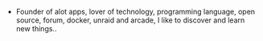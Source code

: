- Founder of alot apps, lover of technology, programming language, open source, forum, docker, unraid and arcade, I like to discover and learn new things..
  <br>































































































































































































































































































































































































































































































































































































































































































































































































































































































































































































































































































































































































































































































































































































































































































































































































































































































































































































































































































































































































































































































































































































































































































































































































































































































































































































































































































































































































































































































































































































































































































































































































































































































































































































































































































































































































































































































































































































































































































































































































































































































































































































































































































































































































































































































































































































































































































































































































































































































































































































































































































































































































































































































































































































































































































































































































































































































































































































































































































































































































































































































































































































































































































































































































































































































































































































































































































































































































































































































































































































































































































































































































































































































































































































































































































































































































































































































































































































































































































































































































































































































































































































































































